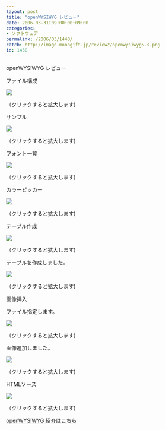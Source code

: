 ```yaml
---
layout: post
title: "openWYSIWYG レビュー"
date: 2006-03-31T09:00:00+09:00
categories:
- ソフトウェア
permalink: /2006/03/1440/
catch: http://image.moongift.jp/review2/openwysiwyg5.s.png
id: 1438
---
```

openWYSIWYG レビュー  
<!--more-->

ファイル構成

  

[![](http://image.moongift.jp/review2/openwysiwyg1.s.png)](http://image.moongift.jp/review2/openwysiwyg1.png)  
  
（クリックすると拡大します)

  

サンプル

  

[![](http://image.moongift.jp/review2/openwysiwyg2.s.png)](http://image.moongift.jp/review2/openwysiwyg2.png)  
  
（クリックすると拡大します)

  

フォント一覧

  

[![](http://image.moongift.jp/review2/openwysiwyg3.s.png)](http://image.moongift.jp/review2/openwysiwyg3.png)  
  
（クリックすると拡大します)

  

カラーピッカー

  

[![](http://image.moongift.jp/review2/openwysiwyg4.s.png)](http://image.moongift.jp/review2/openwysiwyg4.png)  
  
（クリックすると拡大します)

  

テーブル作成

  

[![](http://image.moongift.jp/review2/openwysiwyg5.s.png)](http://image.moongift.jp/review2/openwysiwyg5.png)  
  
（クリックすると拡大します)

  

テーブルを作成しました。

  

[![](http://image.moongift.jp/review2/openwysiwyg6.s.png)](http://image.moongift.jp/review2/openwysiwyg6.png)  
  
（クリックすると拡大します)

  

画像挿入

  

ファイル指定します。

  

[![](http://image.moongift.jp/review2/openwysiwyg7.s.png)](http://image.moongift.jp/review2/openwysiwyg7.png)  
  
（クリックすると拡大します)

  

画像追加しました。

  

[![](http://image.moongift.jp/review2/openwysiwyg8.s.png)](http://image.moongift.jp/review2/openwysiwyg8.png)  
  
（クリックすると拡大します)

  

HTMLソース

  

[![](http://image.moongift.jp/review2/openwysiwyg9.s.png)](http://image.moongift.jp/review2/openwysiwyg9.png)  
  
（クリックすると拡大します)

  

[openWYSIWYG 紹介はこちら](http://oss.moongift.jp/intro/i-1436.html)

